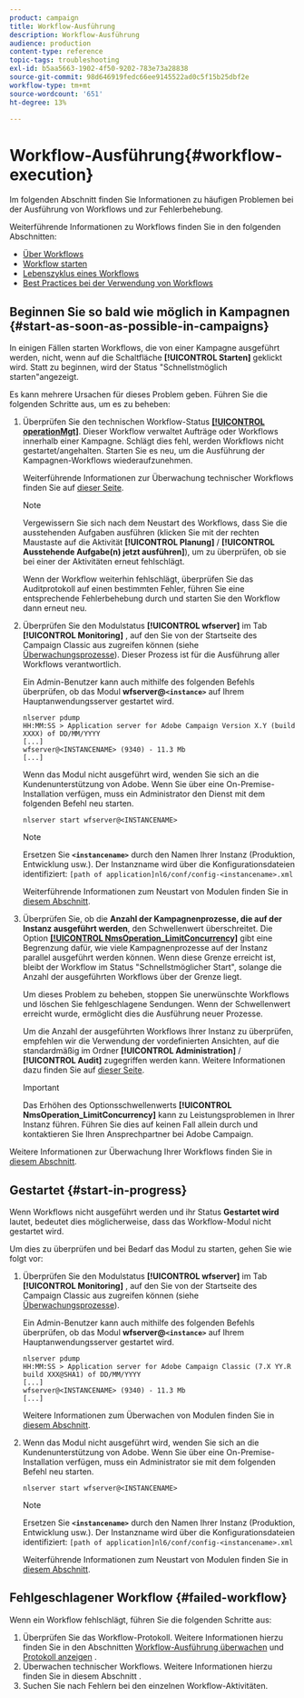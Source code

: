 ```yaml
---
product: campaign
title: Workflow-Ausführung
description: Workflow-Ausführung
audience: production
content-type: reference
topic-tags: troubleshooting
exl-id: b5aa5663-1902-4f50-9202-783e73a28838
source-git-commit: 98d646919fedc66ee9145522ad0c5f15b25dbf2e
workflow-type: tm+mt
source-wordcount: '651'
ht-degree: 13%

---
```


# Workflow-Ausführung{#workflow-execution}

Im folgenden Abschnitt finden Sie Informationen zu häufigen Problemen bei der Ausführung von Workflows und zur Fehlerbehebung.

Weiterführende Informationen zu Workflows finden Sie in den folgenden Abschnitten:

* [Über Workflows](../../workflow/using/about-workflows.md)
* [Workflow starten](../../workflow/using/starting-a-workflow.md)
* [Lebenszyklus eines Workflows](../../workflow/using/workflow-life-cycle.md)
* [Best Practices bei der Verwendung von Workflows](../../workflow/using/workflow-best-practices.md)

## Beginnen Sie so bald wie möglich in Kampagnen {#start-as-soon-as-possible-in-campaigns}

In einigen Fällen starten Workflows, die von einer Kampagne ausgeführt werden, nicht, wenn auf die Schaltfläche **[!UICONTROL Starten]** geklickt wird. Statt zu beginnen, wird der Status &quot;Schnellstmöglich starten&quot;angezeigt.

Es kann mehrere Ursachen für dieses Problem geben. Führen Sie die folgenden Schritte aus, um es zu beheben:

1. Überprüfen Sie den technischen Workflow-Status [**[!UICONTROL operationMgt]**](../../workflow/using/about-technical-workflows.md). Dieser Workflow verwaltet Aufträge oder Workflows innerhalb einer Kampagne. Schlägt dies fehl, werden Workflows nicht gestartet/angehalten. Starten Sie es neu, um die Ausführung der Kampagnen-Workflows wiederaufzunehmen.

   Weiterführende Informationen zur Überwachung technischer Workflows finden Sie auf [dieser Seite](../../workflow/using/monitoring-technical-workflows.md).

   >[!NOTE]
   >
   >Vergewissern Sie sich nach dem Neustart des Workflows, dass Sie die ausstehenden Aufgaben ausführen (klicken Sie mit der rechten Maustaste auf die Aktivität **[!UICONTROL Planung]** / **[!UICONTROL Ausstehende Aufgabe(n) jetzt ausführen]**), um zu überprüfen, ob sie bei einer der Aktivitäten erneut fehlschlägt.

   Wenn der Workflow weiterhin fehlschlägt, überprüfen Sie das Auditprotokoll auf einen bestimmten Fehler, führen Sie eine entsprechende Fehlerbehebung durch und starten Sie den Workflow dann erneut neu.

1. Überprüfen Sie den Modulstatus **[!UICONTROL wfserver]** im Tab **[!UICONTROL Monitoring]** , auf den Sie von der Startseite des Campaign Classic aus zugreifen können (siehe [Überwachungsprozesse](../../production/using/monitoring-processes.md)). Dieser Prozess ist für die Ausführung aller Workflows verantwortlich.

   Ein Admin-Benutzer kann auch mithilfe des folgenden Befehls überprüfen, ob das Modul **wfserver@`<instance>`** auf Ihrem Hauptanwendungsserver gestartet wird.

   ```
   nlserver pdump
   HH:MM:SS > Application server for Adobe Campaign Version X.Y (build XXXX) of DD/MM/YYYY
   [...]
   wfserver@<INSTANCENAME> (9340) - 11.3 Mb
   [...]
   ```

   Wenn das Modul nicht ausgeführt wird, wenden Sie sich an die Kundenunterstützung von Adobe. Wenn Sie über eine On-Premise-Installation verfügen, muss ein Administrator den Dienst mit dem folgenden Befehl neu starten.

   ```
   nlserver start wfserver@<INSTANCENAME>
   ```

   >[!NOTE]
   >
   >Ersetzen Sie **`<instancename>`** durch den Namen Ihrer Instanz (Produktion, Entwicklung usw.). Der Instanzname wird über die Konfigurationsdateien identifiziert:
   >`[path of application]nl6/conf/config-<instancename>.xml`

   Weiterführende Informationen zum Neustart von Modulen finden Sie in [diesem Abschnitt](../../production/using/usual-commands.md#module-launch-commands).

1. Überprüfen Sie, ob die **Anzahl der Kampagnenprozesse, die auf der Instanz ausgeführt werden**, den Schwellenwert überschreitet. Die Option [**[!UICONTROL NmsOperation_LimitConcurrency]**](../../installation/using/configuring-campaign-options.md#campaign-e-workflow-management) gibt eine Begrenzung dafür, wie viele Kampagnenprozesse auf der Instanz parallel ausgeführt werden können. Wenn diese Grenze erreicht ist, bleibt der Workflow im Status &quot;Schnellstmöglicher Start&quot;, solange die Anzahl der ausgeführten Workflows über der Grenze liegt.

   Um dieses Problem zu beheben, stoppen Sie unerwünschte Workflows und löschen Sie fehlgeschlagene Sendungen. Wenn der Schwellenwert erreicht wurde, ermöglicht dies die Ausführung neuer Prozesse.

   Um die Anzahl der ausgeführten Workflows Ihrer Instanz zu überprüfen, empfehlen wir die Verwendung der vordefinierten Ansichten, auf die standardmäßig im Ordner **[!UICONTROL Administration]** / **[!UICONTROL Audit]** zugegriffen werden kann. Weitere Informationen dazu finden Sie auf [dieser Seite](../../workflow/using/monitoring-workflow-execution.md#filtering-workflows-status).

   >[!IMPORTANT]
   >
   >Das Erhöhen des Optionsschwellenwerts **[!UICONTROL NmsOperation_LimitConcurrency]** kann zu Leistungsproblemen in Ihrer Instanz führen. Führen Sie dies auf keinen Fall allein durch und kontaktieren Sie Ihren Ansprechpartner bei Adobe Campaign.

Weitere Informationen zur Überwachung Ihrer Workflows finden Sie in [diesem Abschnitt](../../workflow/using/monitoring-workflow-execution.md).

## Gestartet {#start-in-progress}

Wenn Workflows nicht ausgeführt werden und ihr Status **Gestartet wird** lautet, bedeutet dies möglicherweise, dass das Workflow-Modul nicht gestartet wird.

Um dies zu überprüfen und bei Bedarf das Modul zu starten, gehen Sie wie folgt vor:

1. Überprüfen Sie den Modulstatus **[!UICONTROL wfserver]** im Tab **[!UICONTROL Monitoring]** , auf den Sie von der Startseite des Campaign Classic aus zugreifen können (siehe [Überwachungsprozesse](../../production/using/monitoring-processes.md)).

   Ein Admin-Benutzer kann auch mithilfe des folgenden Befehls überprüfen, ob das Modul **wfserver@`<instance>`** auf Ihrem Hauptanwendungsserver gestartet wird.

   ```
   nlserver pdump
   HH:MM:SS > Application server for Adobe Campaign Classic (7.X YY.R build XXX@SHA1) of DD/MM/YYYY
   [...]
   wfserver@<INSTANCENAME> (9340) - 11.3 Mb
   [...]
   ```

   Weitere Informationen zum Überwachen von Modulen finden Sie in [diesem Abschnitt](../../production/using/usual-commands.md#monitoring-commands-).

1. Wenn das Modul nicht ausgeführt wird, wenden Sie sich an die Kundenunterstützung von Adobe. Wenn Sie über eine On-Premise-Installation verfügen, muss ein Administrator sie mit dem folgenden Befehl neu starten.

   ```
   nlserver start wfserver@<INSTANCENAME>
   ```

   >[!NOTE]
   >
   >Ersetzen Sie **`<instancename>`** durch den Namen Ihrer Instanz (Produktion, Entwicklung usw.). Der Instanzname wird über die Konfigurationsdateien identifiziert:
   >`[path of application]nl6/conf/config-<instancename>.xml`

   Weiterführende Informationen zum Neustart von Modulen finden Sie in [diesem Abschnitt](../../production/using/usual-commands.md#module-launch-commands).

## Fehlgeschlagener Workflow {#failed-workflow}

Wenn ein Workflow fehlschlägt, führen Sie die folgenden Schritte aus:

1. Überprüfen Sie das Workflow-Protokoll. Weitere Informationen hierzu finden Sie in den Abschnitten [Workflow-Ausführung überwachen](../../workflow/using/monitoring-workflow-execution.md) und [Protokoll anzeigen](../../workflow/using/monitoring-workflow-execution.md#displaying-logs) .
1. Überwachen technischer Workflows. Weitere Informationen hierzu finden Sie in diesem Abschnitt [](../../workflow/using/monitoring-technical-workflows.md).
1. Suchen Sie nach Fehlern bei den einzelnen Workflow-Aktivitäten.
